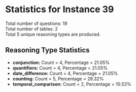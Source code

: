 # Statistics for Instance 39<br/>
Total number of questions: 19<br/>
Total number of tables: 2<br/>
Total 5 unique reasoning types are produced.<br/>
## Reasoning Type Statistics<br/>
- **conjunction:** Count = 4, Percentage = 21.05%<br/>
- **quantifiers:** Count = 4, Percentage = 21.05%<br/>
- **date_difference:** Count = 4, Percentage = 21.05%<br/>
- **counting:** Count = 5, Percentage = 26.32%<br/>
- **temporal_comparison:** Count = 2, Percentage = 10.53%<br/>
